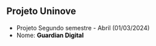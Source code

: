 ## Projeto Uninove 

 - Projeto Segundo semestre - Abril (01/03/2024)
 - Nome: <b style="color: black;">Guardian Digital<b>
